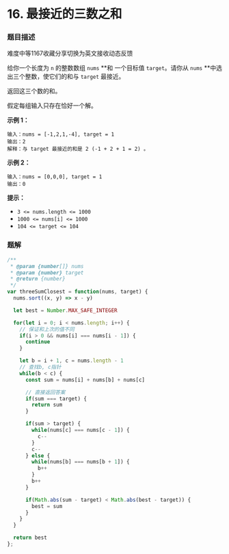 # **16. 最接近的三数之和**

### 题目描述

难度中等1167收藏分享切换为英文接收动态反馈

给你一个长度为 `n` 的整数数组 `nums` **和 一个目标值 `target`。请你从 `nums` **中选出三个整数，使它们的和与 `target` 最接近。

返回这三个数的和。

假定每组输入只存在恰好一个解。

**示例 1：**

```
输入：nums = [-1,2,1,-4], target = 1
输出：2
解释：与 target 最接近的和是 2 (-1 + 2 + 1 = 2) 。

```

**示例 2：**

```
输入：nums = [0,0,0], target = 1
输出：0

```

**提示：**

- `3 <= nums.length <= 1000`
- `1000 <= nums[i] <= 1000`
- `104 <= target <= 104`

### 题解

```jsx
/**
 * @param {number[]} nums
 * @param {number} target
 * @return {number}
 */
var threeSumClosest = function(nums, target) {
  nums.sort((x, y) => x - y)

  let best = Number.MAX_SAFE_INTEGER

  for(let i = 0; i < nums.length; i++) {
    // 保证和上次的值不同
    if(i > 0 && nums[i] === nums[i - 1]) {
      continue
    }

    let b = i + 1, c = nums.length - 1
    // 查找b, c指针
    while(b < c) {
      const sum = nums[i] + nums[b] + nums[c]

      // 直接返回答案
      if(sum === target) {
        return sum
      }

      if(sum > target) {
        while(nums[c] === nums[c - 1]) {
          c--
        }
        c--
      } else {
        while(nums[b] === nums[b + 1]) {
          b++
        }
        b++
      }

      if(Math.abs(sum - target) < Math.abs(best - target)) {
        best = sum
      }
    }
  }

  return best
};
```